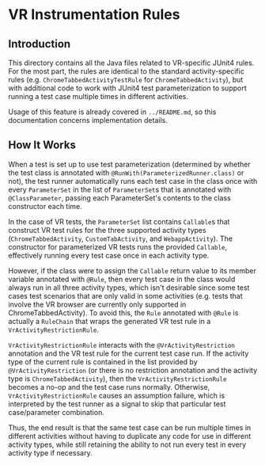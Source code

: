# VR Instrumentation Rules

## Introduction

This directory contains all the Java files related to VR-specific JUnit4 rules.
For the most part, the rules are identical to the standard activity-specific
rules (e.g. `ChromeTabbedActivityTestRule` for `ChromeTabbedActivity`), but with
additional code to work with JUnit4 test parameterization to support running
a test case multiple times in different activities.

Usage of this feature is already covered in `../README.md`, so this
documentation concerns implementation details.

## How It Works

When a test is set up to use test parameterization (determined by whether the
test class is annotated with `@RunWith(ParameterizedRunner.class)` or not), the
test runner automatically runs each test case in the class once with every
`ParameterSet` in the list of `ParameterSet`s that is annotated with
`@ClassParameter`, passing each ParameterSet's contents to the class constructor
each time.

In the case of VR tests, the `ParameterSet` list contains `Callable`s that
construct VR test rules for the three supported activity types
(`ChromeTabbedActivity`, `CustomTabActivity`, and `WebappActivity`). The
constructor for parameterized VR tests runs the provided `Callable`, effectively
running every test case once in each activity type.

However, if the class were to assign the `Callable` return value to its member
variable annotated with `@Rule`, then every test case in the class would always
run in all three activity types, which isn't desirable since some test cases
test scenarios that are only valid in some activities (e.g. tests that involve
the VR browser are currently only supported in ChromeTabbedActivity). To avoid
this, the `Rule` annotated with `@Rule` is actually a `RuleChain` that wraps the
generated VR test rule in a `VrActivityRestrictionRule`.

`VrActivityRestrictionRule` interacts with the `@VrActivityRestriction`
annotation and the VR test rule for the current test case run. If the activity
type of the current rule is contained in the list provided by
`@VrActivityRestriction` (or there is no restriction annotation and the activity
type is `ChromeTabbedActivity`), then the `VrActivityRestrictionRule` becomes a
no-op and the test case runs normally. Otherwise, `VrActivityRestrictionRule`
causes an assumption failure, which is interpreted by the test runner as a
signal to skip that particular test case/parameter combination.

Thus, the end result is that the same test case can be run multiple times in
different activities without having to duplicate any code for use in different
activity types, while still retaining the ability to not run every test in every
activity type if necessary.